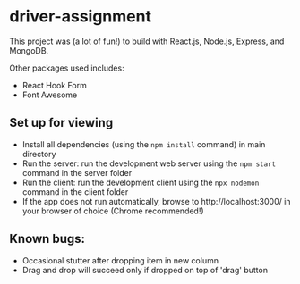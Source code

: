 # driver-assignment
 This project was (a lot of fun!) to build with React.js, Node.js, Express, and MongoDB.
 
 Other packages used includes:
 - React Hook Form
 - Font Awesome

## Set up for viewing
- Install all dependencies (using the `npm install` command) in main directory
- Run the server: run the development web server using the `npm start` command in the server folder
- Run the client: run the development client using the `npx nodemon` command in the client folder
- If the app does not run automatically, browse to http://localhost:3000/ in your browser of choice (Chrome recommended!)

## Known bugs:
- Occasional stutter after dropping item in new column
- Drag and drop will succeed only if dropped on top of 'drag' button
